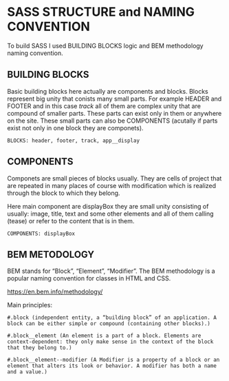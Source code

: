 # SASS STRUCTURE and NAMING CONVENTION

To build SASS I used BUILDING BLOCKS logic and BEM methodology naming convention.

## BUILDING BLOCKS

Basic building blocks here actually are components and blocks. Blocks represent big unity that conists many small parts.
For example HEADER and FOOTER and in this case *track* all of them are complex unity that are compound of smaller parts. These parts can exist only in them or anywhere on the site.
These small parts can also be COMPONENTS (acutally if parts exist not only in one block they are componets).
```
BLOCKS: header, footer, track, app__display
```
## COMPONENTS

Componets are small pieces of blocks usually. They are cells of project that are repeated in many places of course with modification which is realized through the block to which they belong.

Here main component are displayBox they are small unity consisting of usually: image, title, text and some other elements and all of them calling (tease) or refer to the content that is in them.
```
COMPONENTS: displayBox
```
## BEM METODOLOGY

BEM stands for “Block”, “Element”, “Modifier”. The BEM methodology is a popular naming convention for classes in HTML and CSS. 

https://en.bem.info/methodology/

Main principles:
```
#.block (independent entity, a “building block” of an application. A block can be either simple or compound (containing other blocks).)

#.block__element (An element is a part of a block. Elements are context-dependent: they only make sense in the context of the block that they belong to.)

#.block__element--modifier (A Modifier is a property of a block or an element that alters its look or behavior. A modifier has both a name and a value.)
```
